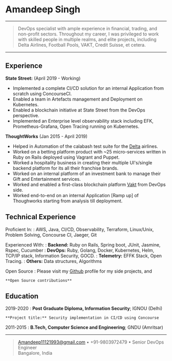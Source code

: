 Amandeep Singh
============

----

>  DevOps specialist with ample experience in financial, trading, and non-profit sectors. Throughout my career, I 
>  was privileged to work with skilled people in multiple realms, and elite projects, including Delta Airlines, 
> Football   Pools, VAKT, Credit Suisse, et cetera.

----

Experience
----------

**State Street:** (April 2019 - Working)

* Implemented a complete CI/CD solution for an internal Application from scratch using ConcourseCI.
* Enabled a team in Artefacts management and Deployment on Kubernetes.
* Enabled a blockchain initiative at State Street from the DevOps perspective.
* Implemented an Enterprise level observability stack including EFK, Prometheus-Grafana, Open Tracing running on 
  Kubernetes. 

**ThoughtWorks** (Jan 2015 - April 2019)

* Helped in Automation of the calabash test suite for the [Delta](https://www.thoughtworks.com/clients/delta) airlines.
* Worked on a betting platform product with ~25 micro-services written in Ruby on Rails deployed
  using Vagrant and Puppet.
* Worked a hospitality business in creating their multiple UI's/single backend platform for its all their franchise brands.
* Worked on an internal platform of an investment bank to manage their Gift and Entertainment services.
* Worked and enabled a first-class blockchain platform [Vakt](https://www.thoughtworks.com/clients/vakt) from DevOps side.
* Worked end-to-end on an internal Application [Ramp up] of Thoughworks starting from analysis till deployment.

Technical Experience
--------------------

Proficient In:
:   AWS, Java, CI/CD, Observability, Terraform, Linux/Unix, Problem Solving,
    Concourse CI, Jaeger, Git

Experienced With:
:   **Backend:** Ruby on Rails, Spring boot, JUnit, Jasmine, Rspec, Cucumber
:   **DevOps:**  Ruby, Golang, Docker, Kubernetes, Helm, TCP/IP stack, Information Security, GOCD.
:   **Telemetry:** EFFK Stack, Open Tracing.
:   **Others:**  Data structures, Algorithms

Open Source
:   Please visit my [Github](https://github.com/Amiedeep) profile for my side projects, and 
    
    **Open Source contributions**


Education
---------

2019-2020 
:   **Post Graduate Diploma, Information Security**; IGNOU (Delhi)

    **Project title:** Security implementation in CI/CD using Concourse

2011-2015
:   **B.Tech, Computer Science and Engineering**; GNDU (Amritsar)

----

> <Amandeep11121993@gmail.com> • +91-9803972479 • Senior DevOps Engineer\
> Bangalore, India
